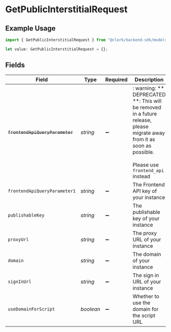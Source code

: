 # GetPublicInterstitialRequest

## Example Usage

```typescript
import { GetPublicInterstitialRequest } from "@clerk/backend-sdk/models/operations";

let value: GetPublicInterstitialRequest = {};
```

## Fields

| Field                                                                                                                                                      | Type                                                                                                                                                       | Required                                                                                                                                                   | Description                                                                                                                                                |
| ---------------------------------------------------------------------------------------------------------------------------------------------------------- | ---------------------------------------------------------------------------------------------------------------------------------------------------------- | ---------------------------------------------------------------------------------------------------------------------------------------------------------- | ---------------------------------------------------------------------------------------------------------------------------------------------------------- |
| ~~`frontendApiQueryParameter`~~                                                                                                                            | *string*                                                                                                                                                   | :heavy_minus_sign:                                                                                                                                         | : warning: ** DEPRECATED **: This will be removed in a future release, please migrate away from it as soon as possible.<br/><br/>Please use `frontend_api` instead |
| `frontendApiQueryParameter1`                                                                                                                               | *string*                                                                                                                                                   | :heavy_minus_sign:                                                                                                                                         | The Frontend API key of your instance                                                                                                                      |
| `publishableKey`                                                                                                                                           | *string*                                                                                                                                                   | :heavy_minus_sign:                                                                                                                                         | The publishable key of your instance                                                                                                                       |
| `proxyUrl`                                                                                                                                                 | *string*                                                                                                                                                   | :heavy_minus_sign:                                                                                                                                         | The proxy URL of your instance                                                                                                                             |
| `domain`                                                                                                                                                   | *string*                                                                                                                                                   | :heavy_minus_sign:                                                                                                                                         | The domain of your instance                                                                                                                                |
| `signInUrl`                                                                                                                                                | *string*                                                                                                                                                   | :heavy_minus_sign:                                                                                                                                         | The sign in URL of your instance                                                                                                                           |
| `useDomainForScript`                                                                                                                                       | *boolean*                                                                                                                                                  | :heavy_minus_sign:                                                                                                                                         | Whether to use the domain for the script URL                                                                                                               |
